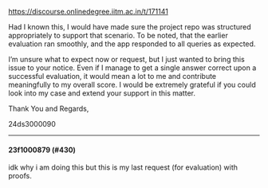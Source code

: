 https://discourse.onlinedegree.iitm.ac.in/t/171141

Had I known this, I would have made sure the project repo was structured appropriately to support that scenario. To be noted, that the earlier evaluation ran smoothly, and the app responded to all queries as expected.</p>
<p>I’m unsure what to expect now or request, but I just wanted to bring this issue to your notice. Even if I manage to get a single answer correct upon a successful evaluation, it would mean a lot to me and contribute meaningfully to my overall score. I would be extremely grateful if you could look into my case and extend your support in this matter.</p>
<p>Thank You and Regards,</p>
<p>24ds3000090</p><hr>

<h4>23f1000879 (#430)</h4>
<p>idk why i am doing this but this is my last request (for evaluation) with proofs.